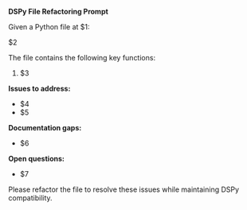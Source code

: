 <!-- $1 = file path, $2 = module description, $3 = function signature, $4 = error message, $5 = test case, $6 = documentation gap, $7 = open question -->

**DSPy File Refactoring Prompt**

Given a Python file at $1:

$2

The file contains the following key functions:

1. $3

**Issues to address:**
- $4
- $5

**Documentation gaps:**
- $6

**Open questions:**
- $7

Please refactor the file to resolve these issues while maintaining DSPy compatibility.

